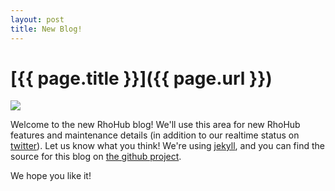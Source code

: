 ```yaml
---
layout: post
title: New Blog!
---
```


[{{ page.title }}]({{ page.url }})
==================================

<img src="http://s3.amazonaws.com/github/ribbons/forkme_right_red_aa0000.png"/>

Welcome to the new RhoHub blog!  We'll use this area for new RhoHub features and maintenance details (in addition to our realtime status on [twitter](http://twitter.com/rhohub)). Let us know what you think!  We're using [jekyll](http://github.com/mojombo/jekyll), and you can find the source for this blog on [the github project](http://github.com/rhomobile/blog.rhohub.com).

We hope you like it!